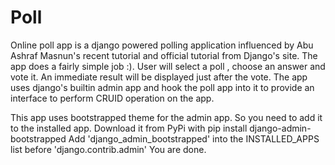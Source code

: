 Poll
====
Online poll app is a django powered polling application influenced by Abu Ashraf Masnun's 
recent tutorial and official tutorial from Django's site. The app does a fairly simple job :). 
User will select a poll , choose an answer and vote it. An immediate result will be displayed 
just after the vote. The app uses django's builtin admin app and hook the poll app into it to 
provide an interface to perform CRUID operation on the app.


This app uses bootstrapped theme for the admin app. So you need to add it to the installed app. 
Download it from PyPi with pip install django-admin-bootstrapped
Add 'django_admin_bootstrapped' into the INSTALLED_APPS list before 'django.contrib.admin'
You are done.
